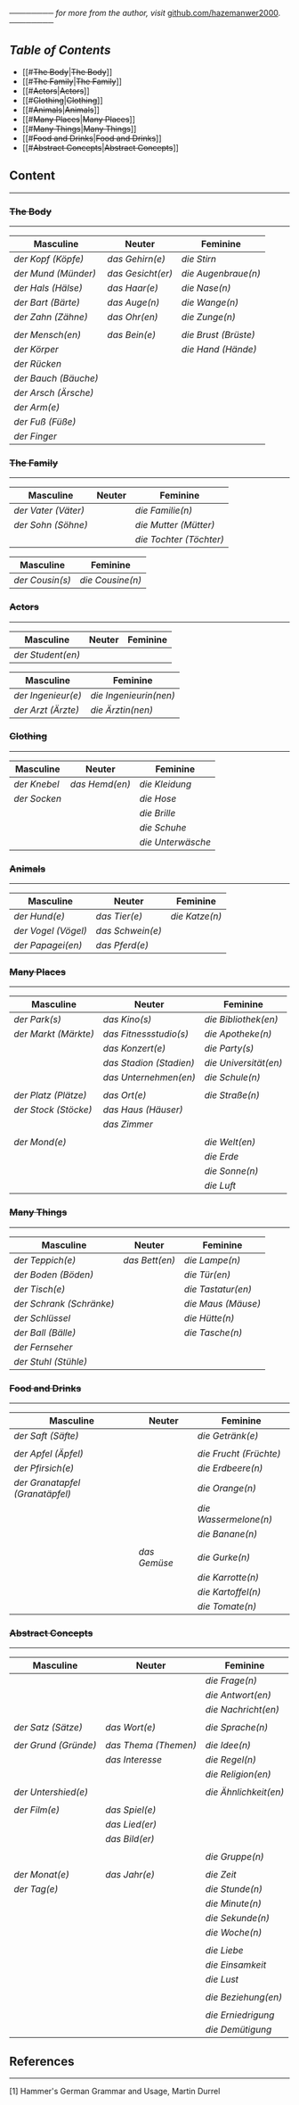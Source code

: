 ──────── *for more from the author, visit* [github.com/hazemanwer2000](https://github.com/hazemanwer2000). ────────
## *Table of Contents*

- [[#~~The Body~~|~~The Body~~]]
- [[#~~The Family~~|~~The Family~~]]
- [[#~~Actors~~|~~Actors~~]]
- [[#~~Clothing~~|~~Clothing~~]]
- [[#~~Animals~~|~~Animals~~]]
- [[#~~Many Places~~|~~Many Places~~]]
- [[#~~Many Things~~|~~Many Things~~]]
- [[#~~Food and Drinks~~|~~Food and Drinks~~]]
- [[#~~Abstract Concepts~~|~~Abstract Concepts~~]]
## Content
---
### ~~The Body~~
---

| Masculine            | Neuter            | Feminine             |
| -------------------- | ----------------- | -------------------- |
| *der Kopf (Köpfe)*   | *das Gehirn(e)*   | *die Stirn*          |
| *der Mund (Münder)*  | *das Gesicht(er)* | *die Augenbraue(n)*  |
| *der Hals (Hälse)*   | *das Haar(e)*     | *die Nase(n)*        |
| *der Bart (Bärte)*   | *das Auge(n)*     | *die Wange(n)*       |
| *der Zahn (Zähne)*   | *das Ohr(en)*     | *die Zunge(n)*       |
|                      |                   |                      |
| *der Mensch(en)*     | *das Bein(e)*     | *die Brust (Brüste)* |
| *der Körper*         |                   | *die Hand (Hände)*   |
| *der Rücken*         |                   |                      |
| *der Bauch (Bäuche)* |                   |                      |
| *der Arsch (Ärsche)* |                   |                      |
| *der Arm(e)*         |                   |                      |
| *der Fuß (Füße)*     |                   |                      |
| *der Finger*         |                   |                      |

### ~~The Family~~
---

| Masculine           | Neuter | Feminine                |
| ------------------- | ------ | ----------------------- |
| *der Vater (Väter)* |        | *die Familie(n)*        |
| *der Sohn (Söhne)*  |        | *die Mutter (Mütter)*   |
|                     |        | *die Tochter (Töchter)* |

| Masculine       | Feminine         |
| --------------- | ---------------- |
| *der Cousin(s)* | *die Cousine(n)* |

### ~~Actors~~
---

| Masculine          | Neuter | Feminine |
| ------------------ | ------ | -------- |
| *der Student(en)*  |        |          |

| Masculine          | Feminine               |
| ------------------ | ---------------------- |
| *der Ingenieur(e)* | *die Ingenieurin(nen)* |
| *der Arzt (Ärzte)* | *die Ärztin(nen)*      |

### ~~Clothing~~
---

| Masculine    | Neuter         | Feminine          |
| ------------ | -------------- | ----------------- |
| *der Knebel* | *das Hemd(en)* | *die Kleidung*    |
| *der Socken* |                | *die Hose*        |
|              |                | *die Brille*      |
|              |                | *die Schuhe*      |
|              |                | *die Unterwäsche* |

### ~~Animals~~
---

| Masculine           | Neuter           | Feminine       |
| ------------------- | ---------------- | -------------- |
| *der Hund(e)*       | *das Tier(e)*    | *die Katze(n)* |
| *der Vogel (Vögel)* | *das Schwein(e)* |                |
| *der Papagei(en)*   | *das Pferd(e)*   |                |

### ~~Many Places~~
---

| Masculine            | Neuter                  | Feminine              |
| -------------------- | ----------------------- | --------------------- |
| *der Park(s)*        | *das Kino(s)*           | *die Bibliothek(en)*  |
| *der Markt (Märkte)* | *das Fitnessstudio(s)*  | *die Apotheke(n)*     |
|                      | *das Konzert(e)*        | *die Party(s)*        |
|                      | *das Stadion (Stadien)* | *die Universität(en)* |
|                      | *das Unternehmen(en)*   | *die Schule(n)*       |
|                      |                         |                       |
| *der Platz (Plätze)* | *das Ort(e)*            | *die Straße(n)*       |
| *der Stock (Stöcke)* | *das Haus (Häuser)*     |                       |
|                      | *das Zimmer*            |                       |
|                      |                         |                       |
| *der Mond(e)*        |                         | *die Welt(en)*        |
|                      |                         | *die Erde*            |
|                      |                         | *die Sonne(n)*        |
|                      |                         | *die Luft*            |

### ~~Many Things~~
---

| Masculine                | Neuter         | Feminine           |
| ------------------------ | -------------- | ------------------ |
| *der Teppich(e)*         | *das Bett(en)* | *die Lampe(n)*     |
| *der Boden (Böden)*      |                | *die Tür(en)*      |
| *der Tisch(e)*           |                | *die Tastatur(en)* |
| *der Schrank (Schränke)* |                | *die Maus (Mäuse)* |
| *der Schlüssel*          |                | *die Hütte(n)*     |
| *der Ball (Bälle)*       |                | *die Tasche(n)*    |
| *der Fernseher*          |                |                    |
| *der Stuhl (Stühle)*     |                |                    |

### ~~Food and Drinks~~
---

| Masculine                       | Neuter       | Feminine               |
| ------------------------------- | ------------ | ---------------------- |
| *der Saft (Säfte)*              |              | *die Getränk(e)*       |
|                                 |              |                        |
| *der Apfel (Äpfel)*             |              | *die Frucht (Früchte)* |
| *der Pfirsich(e)*               |              | *die Erdbeere(n)*      |
| *der Granatapfel (Granatäpfel)* |              | *die Orange(n)*        |
|                                 |              | *die Wassermelone(n)*  |
|                                 |              | *die Banane(n)*        |
|                                 |              |                        |
|                                 | *das Gemüse* | *die Gurke(n)*         |
|                                 |              | *die Karrotte(n)*      |
|                                 |              | *die Kartoffel(n)*     |
|                                 |              | *die Tomate(n)*        |

### ~~Abstract Concepts~~
---

| Masculine            | Neuter               | Feminine              |
| -------------------- | -------------------- | --------------------- |
|                      |                      | *die Frage(n)*        |
|                      |                      | *die Antwort(en)*     |
|                      |                      | *die Nachricht(en)*   |
|                      |                      |                       |
| *der Satz (Sätze)*   | *das Wort(e)*        | *die Sprache(n)*      |
|                      |                      |                       |
| *der Grund (Gründe)* | *das Thema (Themen)* | *die Idee(n)*         |
|                      | *das Interesse*      | *die Regel(n)*        |
|                      |                      | *die Religion(en)*    |
|                      |                      |                       |
| *der Untershied(e)*  |                      | *die Ähnlichkeit(en)* |
|                      |                      |                       |
| *der Film(e)*        | *das Spiel(e)*       |                       |
|                      | *das Lied(er)*       |                       |
|                      | *das Bild(er)*       |                       |
|                      |                      |                       |
|                      |                      | *die Gruppe(n)*       |
|                      |                      |                       |
| *der Monat(e)*       | *das Jahr(e)*        | *die Zeit*            |
| *der Tag(e)*         |                      | *die Stunde(n)*       |
|                      |                      | *die Minute(n)*       |
|                      |                      | *die Sekunde(n)*      |
|                      |                      | *die Woche(n)*        |
|                      |                      |                       |
|                      |                      | *die Liebe*           |
|                      |                      | *die Einsamkeit*      |
|                      |                      | *die Lust*            |
|                      |                      |                       |
|                      |                      | *die Beziehung(en)*   |
|                      |                      |                       |
|                      |                      | *die Erniedrigung*    |
|                      |                      | *die Demütigung*      |

## References
---
[1] Hammer's German Grammar and Usage, Martin Durrel